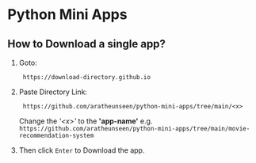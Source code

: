 # Python Mini Apps

## How to Download a single app?

1. Goto:

        https://download-directory.github.io

1. Paste Directory Link:

        https://github.com/aratheunseen/python-mini-apps/tree/main/<x>

    Change the _'\<x>'_ to the __'app-name'__ e.g. `https://github.com/aratheunseen/python-mini-apps/tree/main/movie-recommendation-system`

1. Then click `Enter` to Download the app.

